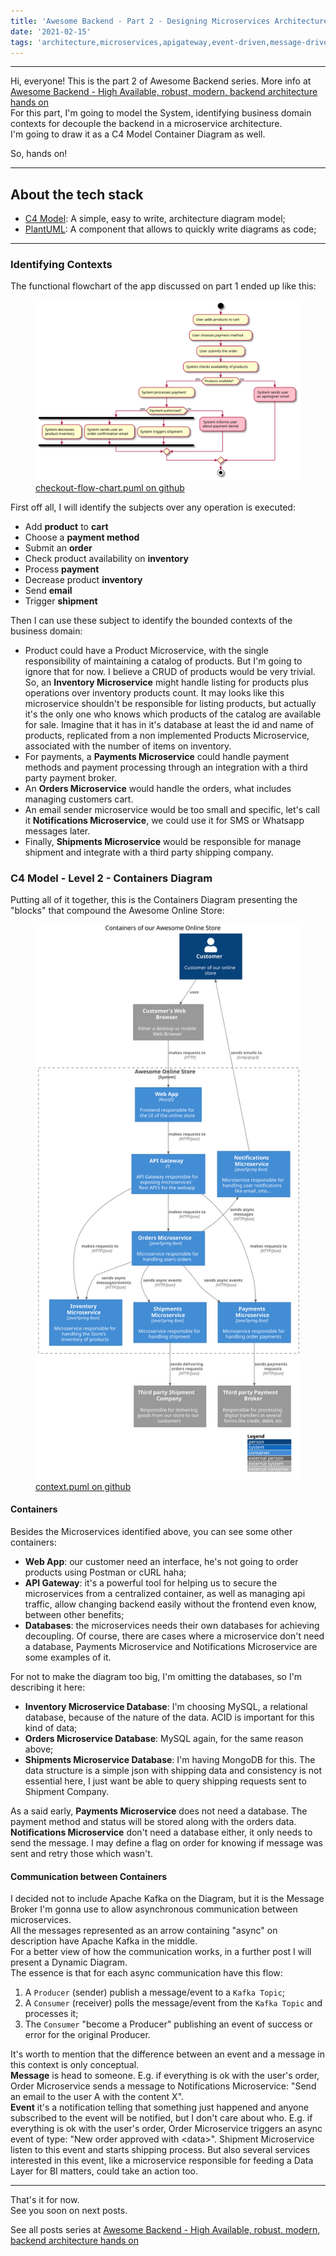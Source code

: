 ```yaml
---
title: 'Awesome Backend - Part 2 - Designing Microservices Architecture and C4 Level 2 Diagram'
date: '2021-02-15'
tags: 'architecture,microservices,apigateway,event-driven,message-driven,apache kafka,c4model,ddd'
---
```


---
Hi, everyone!
This is the part 2 of Awesome Backend series.
More info at <a href="../posts/awesome-backend">Awesome Backend - High Available, robust, modern, backend architecture hands on</a>  
For this part, I'm going to model the System, identifying business domain contexts for decouple the backend in a microservice architecture.  
I'm going to draw it as a C4 Model Container Diagram as well.

So, hands on!

---

## About the tech stack
- [C4 Model](https://c4model.com/): A simple, easy to write, architecture diagram model;
- [PlantUML](https://plantuml.com/): A component that allows to quickly write diagrams as code;

---

### Identifying Contexts
The functional flowchart of the app discussed on part 1 ended up like this:
 <figure>
    <img src="https://raw.githubusercontent.com/viniciusvasti/awesome-backend/master/awesome-backend-docs/src/flowcharts/checkout-flow-chart.svg" />
  <figcaption><a href="https://raw.githubusercontent.com/viniciusvasti/awesome-backend/master/awesome-backend-docs/src/flowcharts/checkout-flow-chart.puml">checkout-flow-chart.puml on github</a></figcaption>
</figure>

First off all, I will identify the subjects over any operation is executed:
- Add **product** to **cart**
- Choose a **payment method**
- Submit an **order**
- Check product availability on **inventory**
- Process **payment**
- Decrease product **inventory**
- Send **email**
- Trigger **shipment**

Then I can use these subject to identify the bounded contexts of the business domain:
- Product could have a Product Microservice, with the single responsibility of maintaining a catalog of products. But I'm going to ignore that for now. I believe a CRUD of products would be very trivial.  
So, an **Inventory Microservice** might handle listing for products plus operations over inventory products count. It may looks like this microservice shouldn't be responsible for listing products, but actually it's the only one who knows which products of the catalog are available for sale. Imagine that it has in it's database at least the id and name of products, replicated from a non implemented Products Microservice, associated with the number of items on inventory.  
- For payments, a **Payments Microservice** could handle payment methods and payment processing through an integration with a third party payment broker.  
- An **Orders Microservice** would handle the orders, what includes managing customers cart.  
- An email sender microservice would be too small and specific, let's call it **Notifications Microservice**, we could use it for SMS or Whatsapp messages later.  
- Finally, **Shipments Microservice** would be responsible for manage shipment and integrate with a third party shipping company.

### C4 Model - Level 2 - Containers Diagram
Putting all of it together, this is the Containers Diagram presenting the "blocks" that compound the Awesome Online Store:

 <figure>
    <img src="https://raw.githubusercontent.com/viniciusvasti/awesome-backend/master/awesome-backend-docs/src/Awesome%20Online%20Store/conteiners.svg" />
  <figcaption><a href="https://raw.githubusercontent.com/viniciusvasti/awesome-backend/master/awesome-backend-docs/src/Awesome%20Online%20Store/conteiners.puml">context.puml on github</a></figcaption>
</figure>

#### Containers
Besides the Microservices identified above, you can see some other containers:
- **Web App**: our customer need an interface, he's not going to order products using Postman or cURL haha;
- **API Gateway**: it's a powerful tool for helping us to secure the microservices from a centralized container, as well as managing api traffic, allow changing backend easily without the frontend even know, between other benefits;
- **Databases**: the microservices needs their own databases for achieving decoupling. Of course, there are cases where a microservice don't need a database, Payments Microservice and Notifications Microservice are some examples of it.

For not to make the diagram too big, I'm omitting the databases, so I'm describing it here:
- **Inventory Microservice Database**: I'm choosing MySQL, a relational database, because of the nature of the data. ACID is important for this kind of data;
- **Orders Microservice Database**: MySQL again, for the same reason above;
- **Shipments Microservice Database**: I'm having MongoDB for this. The data structure is a simple json with shipping data and consistency is not essential here, I just want be able to query shipping requests sent to Shipment Company.

As a said early, **Payments Microservice** does not need a database. The payment method and status will be stored along with the orders data.  
**Notifications Microservice** don't need a database either, it only needs to send the message. I may define a flag on order for knowing if message was sent and retry those which wasn't.

#### Communication between Containers
I decided not to include Apache Kafka on the Diagram, but it is the Message Broker I'm gonna use to allow asynchronous communication between microservices.  
All the messages represented as an arrow containing "async" on description have Apache Kafka in the middle.  
For a better view of how the communication works, in a further post I will present a Dynamic Diagram.  
The essence is that for each async communication have this flow:
1. A `Producer` (sender) publish a message/event to a `Kafka Topic`;
2. A `Consumer` (receiver) polls the message/event from the `Kafka Topic` and processes it;
3. The `Consumer` "become a Producer" publishing an event of success or error for the original Producer.

It's worth to mention that the difference between an event and a message in this context is only conceptual.  
**Message** is head to someone. E.g. if everything is ok with the user's order, Order Microservice sends a message to Notifications Microservice: "Send an email to the user A with the content X".  
**Event** it's a notification telling that something just happened and anyone subscribed to the event will be notified, but I don't care about who. E.g. if everything is ok with the user's order, Order Microservice triggers an async event of type: "New order approved with \<data\>". Shipment Microservice listen to this event and starts shipping process. But also several services interested in this event, like a microservice responsible for feeding a Data Layer for BI matters, could take an action too.

---
That's it for now.  
See you soon on next posts.

See all posts series at <a href="../posts/awesome-backend">Awesome Backend - High Available, robust, modern, backend architecture hands on</a>  
